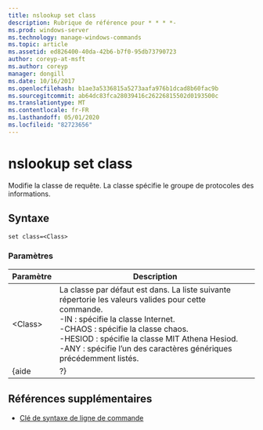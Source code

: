 ```yaml
---
title: nslookup set class
description: Rubrique de référence pour * * * *-
ms.prod: windows-server
ms.technology: manage-windows-commands
ms.topic: article
ms.assetid: ed826400-40da-42b6-b7f0-95db73790723
author: coreyp-at-msft
ms.author: coreyp
manager: dongill
ms.date: 10/16/2017
ms.openlocfilehash: b1ae3a5336815a5273aafa976b1dcad8b60fac9b
ms.sourcegitcommit: ab64dc83fca28039416c26226815502d0193500c
ms.translationtype: MT
ms.contentlocale: fr-FR
ms.lasthandoff: 05/01/2020
ms.locfileid: "82723656"
---
```

# <a name="nslookup-set-class"></a>nslookup set class



Modifie la classe de requête. La classe spécifie le groupe de protocoles des informations.

## <a name="syntax"></a>Syntaxe

```
set class=<Class>
```

### <a name="parameters"></a>Paramètres

| Paramètre |                                                                                                                                    Description                                                                                                                                    |
|-----------|-----------------------------------------------------------------------------------------------------------------------------------------------------------------------------------------------------------------------------------------------------------------------------------|
| \<Class>  | La classe par défaut est dans. La liste suivante répertorie les valeurs valides pour cette commande.</br>-IN : spécifie la classe Internet.</br>-CHAOS : spécifie la classe chaos.</br>-HESIOD : spécifie la classe MIT Athena Hesiod.</br>-ANY : spécifie l’un des caractères génériques précédemment listés. |
|   {aide   |                                                                                                                                        ?}                                                                                                                                         |

## <a name="additional-references"></a>Références supplémentaires

- [Clé de syntaxe de ligne de commande](command-line-syntax-key.md)